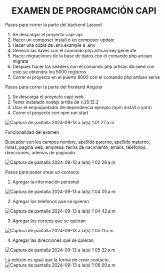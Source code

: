 <h1 align="center">EXAMEN DE PROGRAMCIÓN CAPI</h1>

Pasos para correr la parte del backend Laravel

1. Se descargar el proyecto capi-api
2. Hacer un composer install o un composer update
3. Hacer una copia de .env.example a .env
4. Generar las llaves con el comando php artisan key:generate
5. Hacer migraciones de la base de datos con el comando php artisan migrate
6. Despues hacer los seeders con el comando php artisan db:seed con esto se obtendra los 5000 registros
7. Correr el proyecto en el puerto 8000 con el comando php artisan serve


Pasos para correr la parte del frontend Angular

1. Se descarga el proyecto capi-web
2. Tener instalado nodejs arriba de v.20.12.2
3. Usar el empaquetador de dependencia ejemplo (npm install o yarn)
4. Correr el proyecto con npm run start

![Captura de pantalla 2024-09-13 a la(s) 1 01 27 a m](https://github.com/user-attachments/assets/493549a3-ade0-4a83-8084-6313bff584c9)

Funcionalidad del examen

Buscador con los campos nombre, apellido paterno, apellido materno, notas, pagina web, empresa, fecha de nacimiento, emails, telefonos, direcciones, ademas de paginado.

![Captura de pantalla 2024-09-13 a la(s) 1 02 29 a m](https://github.com/user-attachments/assets/b08c63dd-46ca-4ad6-be08-5426bfa5dd74)

Pasos para poder crear un contacto
1. Agregar la información personal

![Captura de pantalla 2024-09-13 a la(s) 1 04 05 a m](https://github.com/user-attachments/assets/69947e56-7465-4f05-98ac-b82ea9a5894f)

2. Agregar los telefonos que se quieran

![Captura de pantalla 2024-09-13 a la(s) 1 04 42 a m](https://github.com/user-attachments/assets/9b14cc60-3338-4b9f-a816-cebefb9affcf)

3. Agregar los correos que se quieran

![Captura de pantalla 2024-09-13 a la(s) 1 05 11 a m](https://github.com/user-attachments/assets/40d60bd8-1d43-4f85-a896-de732b2c134d)

4. Agregar las direcciones que se quieran

![Captura de pantalla 2024-09-13 a la(s) 1 05 32 a m](https://github.com/user-attachments/assets/c1f4191c-6941-47b0-8656-0b218a864b17)


La edición es igual que la forma de crear contacto.
![Captura de pantalla 2024-09-13 a la(s) 1 06 00 a m](https://github.com/user-attachments/assets/1b08f62d-eecf-46aa-bae0-6dfa875499a3)


